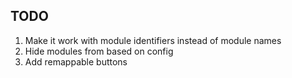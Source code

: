 ## TODO

1.  Make it work with module identifiers instead of module names
2.  Hide modules from based on config
3.  Add remappable buttons
